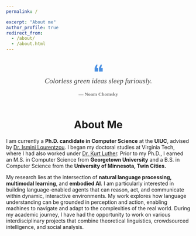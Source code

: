 ```yaml
---
permalink: /

excerpt: "About me"
author_profile: true
redirect_from: 
  - /about/
  - /about.html
---
```


<div style="
  max-width: 700px;
  margin: 3em auto 2em auto;
  text-align: center;
  font-family: 'Georgia', serif;
  color: #444;
  line-height: 1.6;
  position: relative;
">

  <div style="font-size: 4em; color: #4a90e2; line-height: 0.5; margin-bottom: -0.2em;">❝</div>

  <p style="font-size: 1.4em; font-style: italic; margin: 0.2em 0 0.5em;">
    Colorless green ideas sleep furiously.
  </p>

  <p style="font-size: 0.95em; font-weight: bold; color: #777; margin-top: 0.5em;">
    — Noam Chomsky
  </p>
</div>

<!-- 🧠 Title as heading -->
<h1 style="text-align: center; margin-top: 2em;">About Me</h1>

I am currently a **Ph.D. candidate in Computer Science** at the **UIUC**, advised by [Dr. Ismini Lourentzou](https://isminoula.github.io/). I began my doctoral studies at Virginia Tech, where I had also worked under [Dr. Kurt Luther](https://crowd.cs.vt.edu/kurt-luther/). Prior to my Ph.D., I earned an M.S. in Computer Science from **Georgetown University** and a B.S. in Computer Science from the **University of Minnesota, Twin Cities.**

My research lies at the intersection of **natural language processing, multimodal learning**, and **embodied AI**. I am particularly interested in building language-enabled agents that can reason, act, and communicate within dynamic, interactive environments. My work explores how language understanding can be grounded in perception and action, enabling machines to navigate and adapt to the complexities of the real world. During my academic journey, I have had the opportunity to work on various interdisciplinary projects that combine theoretical linguistics, crowdsourced intelligence, and social analysis.


